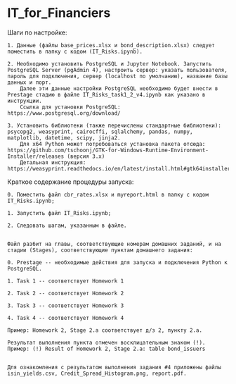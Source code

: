 # IT_for_Financiers


Шаги по настройке:

	1. Данные (файлы base_prices.xlsx и bond_description.xlsx) следует поместить в папку с кодом (IT_Risks.ipynb).
	
	2. Необходимо установить PostgreSQL и Jupyter Notebook. Запустить PostgreSQL Server (pgAdmin 4), настроить сервер: указать пользователя, пароль для подключения, сервер (localhost по умолчанию), название базы данных и порт.
		Далее эти данные настройки PostgreSQL необходимо будет внести в Prestage стадию в файле IT_Risks_task1_2_v4.ipynb как указано в инструкции.
		Ссылка для установки PostgreSQL: https://www.postgresql.org/download/
	
	3. Установить библиотеки (также перечислены стандартные библиотеки): psycopg2, weasyprint, cairocffi, sqlalchemy, pandas, numpy, matplotlib, datetime, scipy, jinja2.
		Для x64 Python может потребоваться установка пакета отсюда: https://github.com/tschoonj/GTK-for-Windows-Runtime-Environment-Installer/releases (версия 3.х)
		Детальная инструкция: https://weasyprint.readthedocs.io/en/latest/install.html#gtk64installer 
	
	
Краткое содержание процедуры запуска:
	
	
	0. Поместить файл cbr_rates.xlsx и myreport.html в папку с кодом IT_Risks.ipynb;
	
	1. Запустить файл IT_Risks.ipynb;
	
	2. Следовать шагам, указанным в файле.
	
	
	Файл разбит на главы, соответствующие номерам домашних заданий, и на стадии (Stages), соответствующие пунктам домашнего задания:
	
	0. Prestage -- необходимые действия для запуска и подключения Python к PostgreSQL.
	
	1. Task 1 -- соответствует Homework 1
	
	2. Task 2 -- соответствует Homework 2
	
	3. Task 3 -- соответствует Homework 3
	
	4. Task 4 -- соответствует Homework 4

	Пример: Homework 2, Stage 2.a соответствует д/з 2, пункту 2.а.
	
	Результат выполнения пункта отмечен восклицательным знаком (!). Пример: (!) Result of Homework 2, Stage 2.a: table bond_issuers
	
	
	Для ознакомления с результатом выполнения задания #4 приложены файлы isin_yields.csv, Credit_Spread_Histogram.png, report.pdf.
